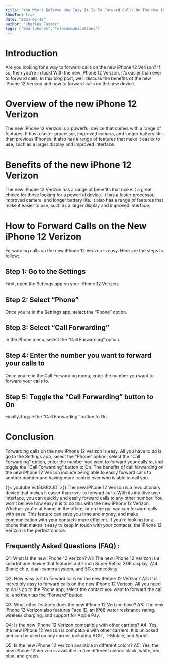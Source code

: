 ```yaml
---
title: "You Won't Believe How Easy It Is To Forward Calls On The New iPhone 12 Verizon!"
ShowToc: true 
date: "2023-02-19"
author: "Charles Foster" 
tags: ["Smartphones","Telecommunications"]
---
```

# Introduction
Are you looking for a way to forward calls on the new iPhone 12 Verizon? If so, then you’re in luck! With the new iPhone 12 Verizon, it’s easier than ever to forward calls. In this blog post, we’ll discuss the benefits of the new iPhone 12 Verizon and how to forward calls on the new device.

# Overview of the new iPhone 12 Verizon
The new iPhone 12 Verizon is a powerful device that comes with a range of features. It has a faster processor, improved camera, and longer battery life than previous iPhones. It also has a range of features that make it easier to use, such as a larger display and improved interface.

# Benefits of the new iPhone 12 Verizon
The new iPhone 12 Verizon has a range of benefits that make it a great choice for those looking for a powerful device. It has a faster processor, improved camera, and longer battery life. It also has a range of features that make it easier to use, such as a larger display and improved interface.

# How to Forward Calls on the New iPhone 12 Verizon
Forwarding calls on the new iPhone 12 Verizon is easy. Here are the steps to follow:

## Step 1: Go to the Settings
First, open the Settings app on your iPhone 12 Verizon.

## Step 2: Select “Phone”
Once you’re in the Settings app, select the “Phone” option.

## Step 3: Select “Call Forwarding”
In the Phone menu, select the “Call Forwarding” option.

## Step 4: Enter the number you want to forward your calls to
Once you’re in the Call Forwarding menu, enter the number you want to forward your calls to.

## Step 5: Toggle the “Call Forwarding” button to On
Finally, toggle the “Call Forwarding” button to On.

# Conclusion
Forwarding calls on the new iPhone 12 Verizon is easy. All you have to do is go to the Settings app, select the “Phone” option, select the “Call Forwarding” option, enter the number you want to forward your calls to, and toggle the “Call Forwarding” button to On. The benefits of call forwarding on the new iPhone 12 Verizon include being able to easily forward calls to another number and having more control over who is able to call you.

{{< youtube Vct5k8BXJDI >}} 
The new iPhone 12 Verizon is a revolutionary device that makes it easier than ever to forward calls. With its intuitive user interface, you can quickly and easily forward calls to any other number. You won't believe how easy it is to do this with the new iPhone 12 Verizon. Whether you're at home, in the office, or on the go, you can forward calls with ease. This feature can save you time and money, and make communication with your contacts more efficient. If you're looking for a phone that makes it easy to keep in touch with your contacts, the iPhone 12 Verizon is the perfect choice.

## Frequently Asked Questions (FAQ) :
Q1: What is the new iPhone 12 Verizon?
A1: The new iPhone 12 Verizon is a smartphone device that features a 6.1-inch Super Retina XDR display, A14 Bionic chip, dual-camera system, and 5G connectivity.

Q2: How easy is it to forward calls on the new iPhone 12 Verizon?
A2: It is incredibly easy to forward calls on the new iPhone 12 Verizon. All you need to do is go to the Phone app, select the contact you want to forward the call to, and then tap the “Forward” button.

Q3: What other features does the new iPhone 12 Verizon have?
A3: The new iPhone 12 Verizon also features Face ID, an IP68 water resistance rating, wireless charging, and support for Apple Pay.

Q4: Is the new iPhone 12 Verizon compatible with other carriers?
A4: Yes, the new iPhone 12 Verizon is compatible with other carriers. It is unlocked and can be used on any carrier, including AT&T, T-Mobile, and Sprint.

Q5: Is the new iPhone 12 Verizon available in different colors?
A5: Yes, the new iPhone 12 Verizon is available in five different colors: black, white, red, blue, and green.


